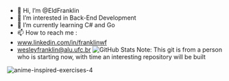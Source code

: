 - 👋 Hi, I’m @EldFranklin
- 👀 I’m interested in Back-End Development
- 🌱 I’m currently learning C# and Go
- 📫 How to reach me :
- www.linkedin.com/in/franklinwf
- wesleyfranklin@alu.ufc.br
![GitHub Stats](https://github-readme-stats.vercel.app/api?username=EldFranklin&show_icons=true&theme=radical)
Note: This git is from a person who is starting now, with time an interesting repository will be built

<!---
EldFranklin/EldFranklin is a ✨ special ✨ repository because its `README.md` (this file) appears on your GitHub profile.
You can click the Preview link to take a look at your changes.
--->

   ![anime-inspired-exercises-4](https://user-images.githubusercontent.com/105466304/168698847-30733033-8edf-4328-b0af-50955506ec10.gif)
